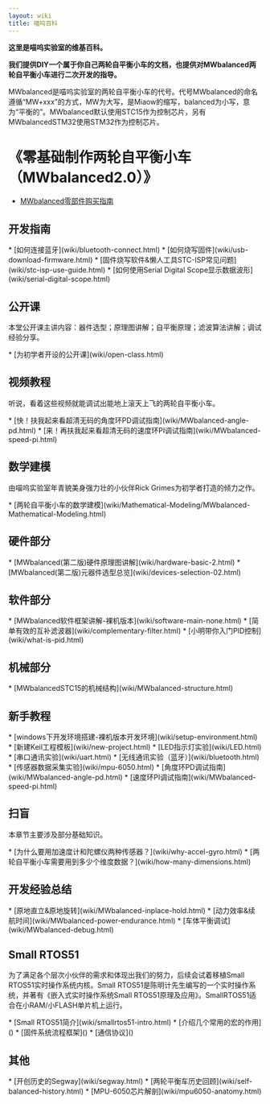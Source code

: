 ```yaml
---
layout: wiki
title: 喵呜百科
---
```


<div class="jumbotron">
<b>
    <p class="lead">这里是喵呜实验室的维基百科。</p>
    <p class="lead">我们提供DIY一个属于你自己两轮自平衡小车的文档，也提供对MWbalanced两轮自平衡小车进行二次开发的指导。 </p>
</b>
</div>

<p>MWbalanced是喵呜实验室的两轮自平衡小车的代号。代号MWbalanced的命名遵循“MW+xxx”的方式，MW为大写，是Miaow的缩写，balanced为小写，意为“平衡的”。MWbalanced默认使用STC15作为控制芯片，另有MWbalancedSTM32使用STM32作为控制芯片。</p>

<h1>《零基础制作两轮自平衡小车（MWbalanced2.0）》</h1>

* [MWbalanced零部件购买指南](wiki/devices-buy-02.html)
<h2 id="development">开发指南</h2>
* [如何连接蓝牙](wiki/bluetooth-connect.html)
* [如何烧写固件](wiki/usb-download-firmware.html)
* [固件烧写软件&懒人工具STC-ISP常见问题](wiki/stc-isp-use-guide.html)
* [如何使用Serial Digital Scope显示数据波形](wiki/serial-digital-scope.html)

<h2 id="open-class">公开课</h2>
<p>本堂公开课主讲内容：器件选型；原理图讲解；自平衡原理；滤波算法讲解；调试经验分享。</p>
* [为初学者开设的公开课](wiki/open-class.html)

<h2 id="video">视频教程</h2>
<p>听说，看着这些视频就能调试出能地上滚天上飞的两轮自平衡小车。</p>
* [快！扶我起来看超清无码的角度环PD调试指南](wiki/MWbalanced-angle-pd.html)
* [来！再扶我起来看超清无码的速度环PI调试指南](wiki/MWbalanced-speed-pi.html)

<h2 id="math-model">数学建模</h2>
<p>由喵呜实验室年青貌美身强力壮的小伙伴Rick Grimes为初学者打造的倾力之作。</p>
* [两轮自平衡小车的数学建模](wiki/Mathematical-Modeling/MWbalanced-Mathematical-Modeling.html)

<h2 id="hardware">硬件部分</h2>
* [MWbalanced(第二版)硬件原理图讲解](wiki/hardware-basic-2.html)
* [MWbalanced(第二版)元器件选型总览](wiki/devices-selection-02.html)

<h2 id="software">软件部分</h2>
* [MWbalanced软件框架讲解-裸机版本](wiki/software-main-none.html)
* [简单有效的互补滤波器](wiki/complementary-filter.html)
* [小明带你入门PID控制](wiki/what-is-pid.html)

<h2 id="structure">机械部分</h2>
* [MWbalancedSTC15的机械结构](wiki/MWbalanced-structure.html)

<h2 id="course">新手教程</h2>
* [windows下开发环境搭建-裸机版本开发环境](wiki/setup-environment.html)
* [新建Keil工程模板](wiki/new-project.html)
* [LED指示灯实验](wiki/LED.html)
* [串口通讯实验](wiki/uart.html)
* [无线通讯实验（蓝牙）](wiki/bluetooth.html)
* [传感器数据采集实验](wiki/mpu-6050.html)
* [角度环PD调试指南](wiki/MWbalanced-angle-pd.html)
* [速度环PI调试指南](wiki/MWbalanced-speed-pi.html)

<h2 id="basic">扫盲</h2>
<p>本章节主要涉及部分基础知识。</p>
* [为什么要用加速度计和陀螺仪两种传感器？](wiki/why-accel-gyro.html)
* [两轮自平衡小车需要用到多少个维度数据？](wiki/how-many-dimensions.html)

<h2 id="exp">开发经验总结</h2>
* [原地直立&原地旋转](wiki/MWbalanced-inplace-hold.html)
* [动力效率&续航时间](wiki/MWbalanced-power-endurance.html)
* [车体平衡调试](wiki/MWbalanced-debug.html)

<h2 id="small-rtos51">Small RTOS51</h2>
<p>为了满足各个层次小伙伴的需求和体现出我们的努力，后续会试着移植Small RTOS51实时操作系统内核。Small RTOS51是陈明计先生编写的一个实时操作系统，并著有《嵌入式实时操作系统Small RTOS51原理及应用》。SmallRTOS51适合在小RAM/小FLASH单片机上运行。</p>
* [Small RTOS51简介](wiki/smallrtos51-intro.html)
* [介绍几个常用的宏的作用]()
* [固件系统流程框架]()
* [通信协议]()

<h2 id="other">其他</h2>
* [开创历史的Segway](wiki/segway.html)
* [两轮平衡车历史回顾](wiki/self-balanced-history.html)
* [MPU-6050芯片解剖](wiki/mpu6050-anatomy.html)